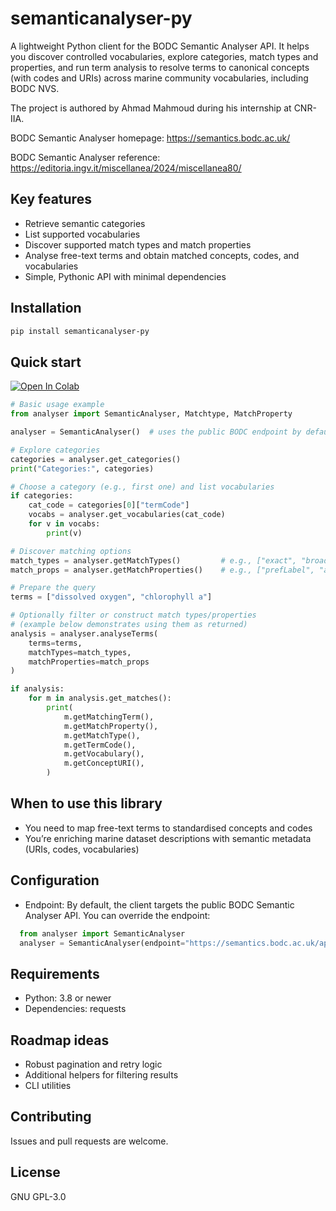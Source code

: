 # semanticanalyser-py
A lightweight Python client for the BODC Semantic Analyser API. It helps you discover controlled vocabularies, explore categories, match types and properties, and run term analysis to resolve terms to canonical concepts (with codes and URIs) across marine community vocabularies, including BODC NVS.

The project is authored by Ahmad Mahmoud during his internship at CNR-IIA. 

BODC Semantic Analyser homepage: https://semantics.bodc.ac.uk/

BODC Semantic Analyser reference: https://editoria.ingv.it/miscellanea/2024/miscellanea80/

## Key features
- Retrieve semantic categories
- List supported vocabularies
- Discover supported match types and match properties
- Analyse free-text terms and obtain matched concepts, codes, and vocabularies
- Simple, Pythonic API with minimal dependencies

## Installation
``` bash
pip install semanticanalyser-py
```
## Quick start

[![Open In Colab](https://colab.research.google.com/assets/colab-badge.svg)](https://colab.research.google.com/github/ESSI-Lab/semanticanalyser-py/blob/main/semantic_analyser_py_demo.ipynb)

``` python
# Basic usage example
from analyser import SemanticAnalyser, Matchtype, MatchProperty

analyser = SemanticAnalyser()  # uses the public BODC endpoint by default

# Explore categories
categories = analyser.get_categories()
print("Categories:", categories)

# Choose a category (e.g., first one) and list vocabularies
if categories:
    cat_code = categories[0]["termCode"]
    vocabs = analyser.get_vocabularies(cat_code)
    for v in vocabs:
        print(v)

# Discover matching options
match_types = analyser.getMatchTypes()         # e.g., ["exact", "broad", ...]
match_props = analyser.getMatchProperties()    # e.g., ["prefLabel", "altLabel", ...]

# Prepare the query
terms = ["dissolved oxygen", "chlorophyll a"]

# Optionally filter or construct match types/properties
# (example below demonstrates using them as returned)
analysis = analyser.analyseTerms(
    terms=terms,
    matchTypes=match_types,
    matchProperties=match_props
)

if analysis:
    for m in analysis.get_matches():
        print(
            m.getMatchingTerm(),
            m.getMatchProperty(),
            m.getMatchType(),
            m.getTermCode(),
            m.getVocabulary(),
            m.getConceptURI(),
        )
```
## When to use this library
- You need to map free-text terms to standardised concepts and codes
- You’re enriching marine dataset descriptions with semantic metadata (URIs, codes, vocabularies)

## Configuration
- Endpoint: By default, the client targets the public BODC Semantic Analyser API. You can override the endpoint:
``` python
  from analyser import SemanticAnalyser
  analyser = SemanticAnalyser(endpoint="https://semantics.bodc.ac.uk/api")
```
## Requirements
- Python: 3.8 or newer
- Dependencies: requests

## Roadmap ideas
- Robust pagination and retry logic
- Additional helpers for filtering results
- CLI utilities

## Contributing
Issues and pull requests are welcome.

## License
GNU GPL-3.0
